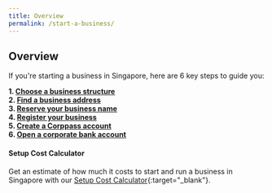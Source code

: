```yaml
---
title: Overview
permalink: /start-a-business/
---
```


## Overview

If you're starting a business in Singapore, here are 6 key steps to guide you:

**1. [Choose a business structure](/start-a-business/choose-a-business-structure/)**<br>
**2. [Find a business address](/start-a-business/find-a-business-address/)**<br>
**3. [Reserve your business name](/start-a-business/reserve-your-business-name/)**<br>
**4. [Register your business](/start-a-business/register-your-business/)**<br>
**5. [Create a Corppass account](/start-a-business/create-a-Corppass-account/)**<br>
**6. [Open a corporate bank account](/start-a-business/open-a-corporate-bank-account/)**

#### Setup Cost Calculator
Get an estimate of how much it costs to start and run a business in Singapore with our [Setup Cost Calculator](https://www.edb.gov.sg/en/setting-up-in-singapore/setup-cost-calculator.html){:target="_blank"}.

